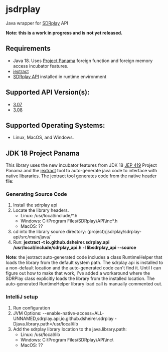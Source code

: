 # jsdrplay
Java wrapper for [SDRplay](https://www.sdrplay.com/) API

**Note: this is a work in progress and is not yet released.**

## Requirements
* Java 18.  Uses [Project Panama](https://openjdk.java.net/projects/panama/) foreign function and foreign memory access 
  incubator features.
* [jextract](https://github.com/openjdk/panama-foreign/blob/foreign-jextract/doc/panama_jextract.md)
* [SDRplay API](https://www.sdrplay.com/start-here/) installed in runtime environment

## Supported API Version(s): 
* [3.07](https://www.sdrplay.com/docs/SDRplay_API_Specification_v3.07.pdf)
* [3.08](https://www.sdrplay.com/docs/SDRplay_API_Specification_v3.08.pdf)

## Supported Operating Systems:
* Linux, MacOS, and Windows.

## JDK 18 Project Panama

This library uses the new incubator features from JDK 18 [JEP 419](https://openjdk.java.net/jeps/419) Project Panama 
and the [jextract](https://github.com/openjdk/panama-foreign/blob/foreign-jextract/doc/panama_jextract.md) tool to auto-generate java code to interface with native libararies.  The jextract tool generates 
code from the native header file:

### Generating Source Code
1. Install the sdrplay api
2. Locate the library headers.
   * Linux: /usr/local/include/*.h
   * Windows: C:\Program Files\SDRplay\API\inc\*.h
   * MacOS: ??
3. cd into the library source directory: (project)/jsdrplay/sdrplay-api/src/main/java/
4. Run: **jextract -t io.github.dsheirer.sdrplay.api /usr/local/include/sdrplay_api.h -l libsdrplay_api --source**

**Note**: the jextract auto-generated code includes a class RuntimeHelper that loads the library from the default system
path.  The sdrplay api is installed to a non-default location and the auto-generated code can't find it.  Until I 
can figure out how to make that work, I've added a workaround where the SDRPlay class explicitly loads the library
from the installed location.  The auto-generated RuntimeHelper library load call is manually commented out.

### IntelliJ setup
1. Run configuration
2. JVM Options: --enable-native-access=ALL-UNNAMED,sdrplay.api,io.github.dsheirer.sdrplay -Djava.library.path=/usr/local/lib
3. Add the sdrplay library location to the java.library.path:
   * Linux: /usr/local/lib
   * Windows: C:\Program Files\SDRplay\API\inc\
   * MacOS: ??


